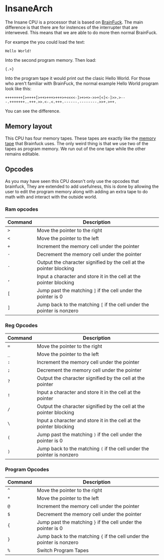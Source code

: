 # InsaneArch
The Insane CPU is a processor that is based on [BrainFuck](https://esolangs.org/wiki/Brainfuck). The main difference is that there are for instences of the interrupter that are interweved. This means that we are able to do more then normal BrainFuck.

For exampe the you could load the text:

```Hello World!```

Into the second program memory. Then load:

```{.>}```

Into the program tape it would print out the clasic Hello World. For those who aren't familiar with BrainFuck, the normal example Hello World program look like this: 

```++++++++[>++++[>++>+++>+++>+<<<<-]>+>+>->>+[<]<-]>>.>---.+++++++..+++.>>.<-.<.+++.------.--------.>>+.>++.```

You can see the difference.

## Memory layout 

This CPU has four memory tapes. These tapes are exactly like the [memory tape](https://esolangs.org/wiki/Brainfuck#Memory_and_wrapping) that Brainfuck uses. The only weird thing is that we use two of the tapes as program memory. We run out of the one tape while the other remains editable.

## Opcodes

As you may have seen this CPU doesn't only use the opcodes that brainfuck, They are extended to add usefulness, this is done by allowing the user to edit the program memory along with adding an extra tape to do math with and interact with the outside world.

### Ram opcodes
| Command | Description |
|---|---|
| ```>``` | Move the pointer to the right |
| ```<``` | Move the pointer to the left |
| ```+``` | Increment the memory cell under the pointer |
| ```-``` | Decrement the memory cell under the pointer |
| ```.``` | Output the character signified by the cell at the pointer blocking |
| ```,``` | Input a character and store it in the cell at the pointer blocking |
| ```[``` | Jump past the matching ```]``` if the cell under the pointer is 0 |
| ```]``` | Jump back to the matching ```[``` if the cell under the pointer is nonzero |

### Reg Opcodes
| Command | Description |
|---|---|
| ```=``` | Move the pointer to the right |
| ```_``` | Move the pointer to the left |
| ```:``` | Increment the memory cell under the pointer |
| ```;``` | Decrement the memory cell under the pointer |
| ```?``` | Output the character signified by the cell at the pointer |
| ```!``` | Input a character and store it in the cell at the pointer |
| ```/``` | Output the character signified by the cell at the pointer blocking |
| ```\``` | Input a character and store it in the cell at the pointer blocking |
| ```(``` | Jump past the matching ```)``` if the cell under the pointer is 0 |
| ```)``` | Jump back to the matching ```(``` if the cell under the pointer is nonzero |

### Program Opcodes
| Command | Description |
|---|---|
| ```^``` | Move the pointer to the right |
| ```*``` | Move the pointer to the left |
| ```@``` | Increment the memory cell under the pointer |
| ```$``` | Decrement the memory cell under the pointer |
| ```{``` | Jump past the matching ```}``` if the cell under the pointer is 0 |
| ```}``` | Jump back to the matching ```{``` if the cell under the pointer is nonzero |
| ```%``` | Switch Program Tapes |
